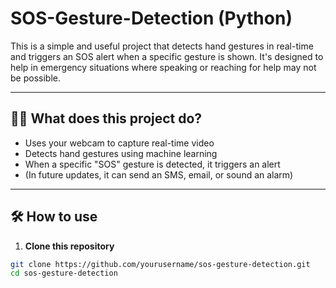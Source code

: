 # SOS-Gesture-Detection (Python)

This is a simple and useful project that detects hand gestures in real-time and triggers an SOS alert when a specific gesture is shown. It's designed to help in emergency situations where speaking or reaching for help may not be possible.

---

## 🙋‍♂️ What does this project do?

- Uses your webcam to capture real-time video
- Detects hand gestures using machine learning
- When a specific "SOS" gesture is detected, it triggers an alert
- (In future updates, it can send an SMS, email, or sound an alarm)

---

## 🛠️ How to use

1. **Clone this repository**  
```bash
git clone https://github.com/yourusername/sos-gesture-detection.git
cd sos-gesture-detection
